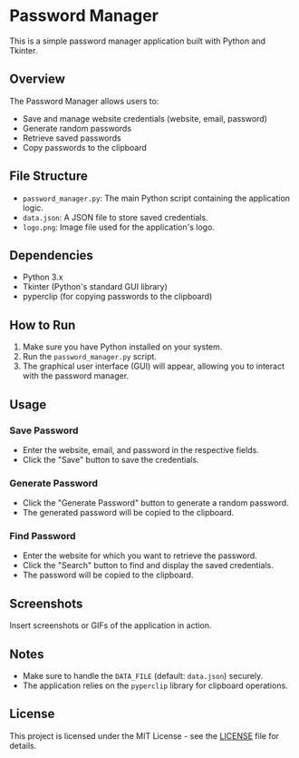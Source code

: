 # Password Manager

This is a simple password manager application built with Python and Tkinter.

## Overview

The Password Manager allows users to:

- Save and manage website credentials (website, email, password)
- Generate random passwords
- Retrieve saved passwords
- Copy passwords to the clipboard

## File Structure

- `password_manager.py`: The main Python script containing the application logic.
- `data.json`: A JSON file to store saved credentials.
- `logo.png`: Image file used for the application's logo.

## Dependencies

- Python 3.x
- Tkinter (Python's standard GUI library)
- pyperclip (for copying passwords to the clipboard)

## How to Run

1. Make sure you have Python installed on your system.
2. Run the `password_manager.py` script.
3. The graphical user interface (GUI) will appear, allowing you to interact with the password manager.

## Usage

### Save Password
- Enter the website, email, and password in the respective fields.
- Click the "Save" button to save the credentials.

### Generate Password
- Click the "Generate Password" button to generate a random password.
- The generated password will be copied to the clipboard.

### Find Password
- Enter the website for which you want to retrieve the password.
- Click the "Search" button to find and display the saved credentials.
- The password will be copied to the clipboard.

## Screenshots

Insert screenshots or GIFs of the application in action.

## Notes

- Make sure to handle the `DATA_FILE` (default: `data.json`) securely.
- The application relies on the `pyperclip` library for clipboard operations.

## License

This project is licensed under the MIT License - see the [LICENSE](LICENSE) file for details.
